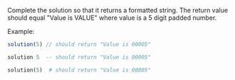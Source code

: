 Complete the solution so that it returns a formatted string. The return value should equal "Value is VALUE"  where value is a 5 digit padded number. 

Example:

```javascript
solution(5) // should return "Value is 00005"
```
```haskell
solution 5  -- should return "Value is 00005"
```
```python
solution(5)  # should return "Value is 00005"
```
